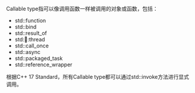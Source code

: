 Callable type指可以像调用函数一样被调用的对象或函数，包括：

- std::function
- std::bind
- std::result_of
- std::thread::thread
- std::call_once
- std::async
- std::packaged_task
- std::reference_wrapper


根据C++ 17 Standard，所有Callable type都可以通过std::invoke方法进行显式调用。

